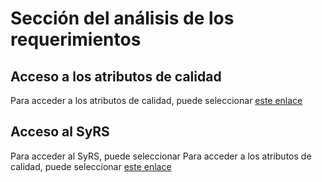 # Sección del análisis de los requerimientos

## Acceso a los atributos de calidad

Para acceder a los atributos de calidad, puede seleccionar [este enlace](https://github.com/dylanrodbar/ReconocedorRostros/blob/master/An%C3%A1lisis%20de%20requerimientos/Atributos%20de%20calidad.pdf)

## Acceso al SyRS

Para acceder al SyRS, puede seleccionar Para acceder a los atributos de calidad, puede seleccionar [este enlace](https://github.com/dylanrodbar/ReconocedorRostros/blob/master/An%C3%A1lisis%20de%20requerimientos/SyRS.pdf)

